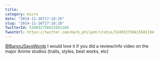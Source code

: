 ```yaml
---
title: 
category: micro
date: "2014-11-16T17:18:26"
slug: "2014-11-16T17:18:26"
TwitterId: 534032758415581184
TweetUrl: https://twitter.com/mark_philpot/status/534032758415581184
---
```


[@BaronJSaysWords](https://twitter.com/BaronJSaysWords) I would love it if you
did a review/info video on the major Anime studios (traits, styles, best works,
etc)
